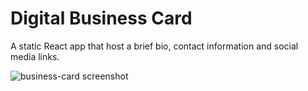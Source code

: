 # Digital Business Card

A static React app that host a brief bio, contact information and social media links.

![business-card screenshot](https://user-images.githubusercontent.com/42612374/168193042-05ac7ff6-285e-4848-a15d-0c9c64418910.png)
